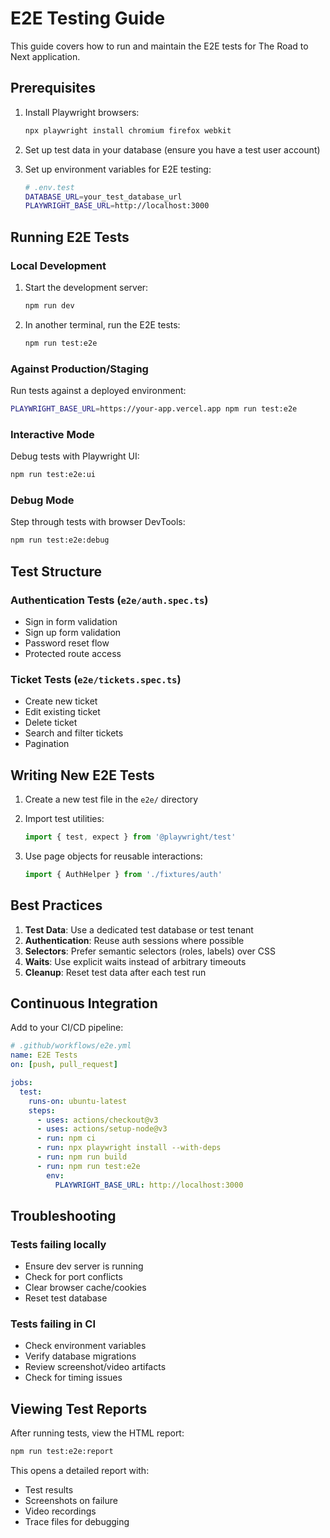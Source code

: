 # E2E Testing Guide

This guide covers how to run and maintain the E2E tests for The Road to Next application.

## Prerequisites

1. Install Playwright browsers:
   ```bash
   npx playwright install chromium firefox webkit
   ```

2. Set up test data in your database (ensure you have a test user account)

3. Set up environment variables for E2E testing:
   ```bash
   # .env.test
   DATABASE_URL=your_test_database_url
   PLAYWRIGHT_BASE_URL=http://localhost:3000
   ```

## Running E2E Tests

### Local Development

1. Start the development server:
   ```bash
   npm run dev
   ```

2. In another terminal, run the E2E tests:
   ```bash
   npm run test:e2e
   ```

### Against Production/Staging

Run tests against a deployed environment:
```bash
PLAYWRIGHT_BASE_URL=https://your-app.vercel.app npm run test:e2e
```

### Interactive Mode

Debug tests with Playwright UI:
```bash
npm run test:e2e:ui
```

### Debug Mode

Step through tests with browser DevTools:
```bash
npm run test:e2e:debug
```

## Test Structure

### Authentication Tests (`e2e/auth.spec.ts`)
- Sign in form validation
- Sign up form validation
- Password reset flow
- Protected route access

### Ticket Tests (`e2e/tickets.spec.ts`)
- Create new ticket
- Edit existing ticket
- Delete ticket
- Search and filter tickets
- Pagination

## Writing New E2E Tests

1. Create a new test file in the `e2e/` directory
2. Import test utilities:
   ```typescript
   import { test, expect } from '@playwright/test'
   ```

3. Use page objects for reusable interactions:
   ```typescript
   import { AuthHelper } from './fixtures/auth'
   ```

## Best Practices

1. **Test Data**: Use a dedicated test database or test tenant
2. **Authentication**: Reuse auth sessions where possible
3. **Selectors**: Prefer semantic selectors (roles, labels) over CSS
4. **Waits**: Use explicit waits instead of arbitrary timeouts
5. **Cleanup**: Reset test data after each test run

## Continuous Integration

Add to your CI/CD pipeline:

```yaml
# .github/workflows/e2e.yml
name: E2E Tests
on: [push, pull_request]

jobs:
  test:
    runs-on: ubuntu-latest
    steps:
      - uses: actions/checkout@v3
      - uses: actions/setup-node@v3
      - run: npm ci
      - run: npx playwright install --with-deps
      - run: npm run build
      - run: npm run test:e2e
        env:
          PLAYWRIGHT_BASE_URL: http://localhost:3000
```

## Troubleshooting

### Tests failing locally
- Ensure dev server is running
- Check for port conflicts
- Clear browser cache/cookies
- Reset test database

### Tests failing in CI
- Check environment variables
- Verify database migrations
- Review screenshot/video artifacts
- Check for timing issues

## Viewing Test Reports

After running tests, view the HTML report:
```bash
npm run test:e2e:report
```

This opens a detailed report with:
- Test results
- Screenshots on failure
- Video recordings
- Trace files for debugging
